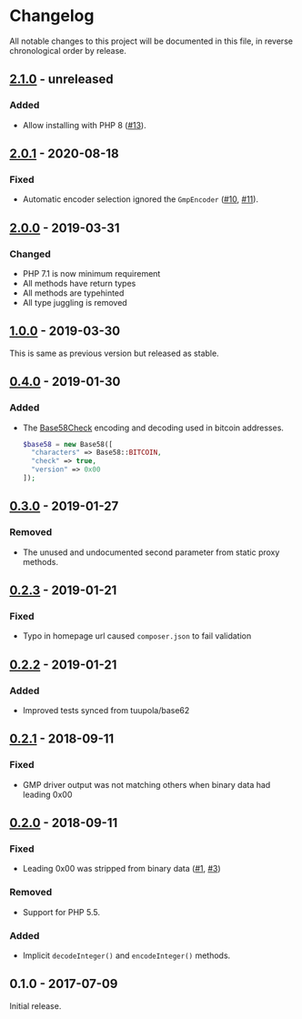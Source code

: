 # Changelog

All notable changes to this project will be documented in this file, in reverse chronological order by release.

## [2.1.0](https://github.com/tuupola/base58/compare/2.0.1...2.1.0) - unreleased

### Added
- Allow installing with PHP 8 ([#13](https://github.com/tuupola/base58/issues/13)).

## [2.0.1](https://github.com/tuupola/base58/compare/2.0.0...2.0.1) - 2020-08-18

### Fixed
- Automatic encoder selection ignored the `GmpEncoder` ([#10](https://github.com/tuupola/base58/issues/10), [#11](https://github.com/tuupola/base58/pull/11)).

## [2.0.0](https://github.com/tuupola/base58/compare/1.0.0...2.0.0) - 2019-03-31

### Changed
- PHP 7.1 is now minimum requirement
- All methods have return types
- All methods are typehinted
- All type juggling is removed

## [1.0.0](https://github.com/tuupola/base58/compare/0.4.0...1.0.0) - 2019-03-30

This is same as previous version but released as stable.

## [0.4.0](https://github.com/tuupola/base58/compare/0.3.0...0.4.0) - 2019-01-30
### Added
- The [Base58Check](https://en.bitcoin.it/wiki/Base58Check_encoding) encoding and decoding used in bitcoin addresses.
  ```php
  $base58 = new Base58([
    "characters" => Base58::BITCOIN,
    "check" => true,
    "version" => 0x00
  ]);
  ```

## [0.3.0](https://github.com/tuupola/base58/compare/0.2.3...0.3.0) - 2019-01-27
### Removed
- The unused and undocumented second parameter from static proxy methods.

## [0.2.3](https://github.com/tuupola/base58/compare/0.2.2...0.2.3) - 2019-01-21
### Fixed
- Typo in homepage url caused `composer.json` to fail validation

## [0.2.2](https://github.com/tuupola/base58/compare/0.2.1...0.2.2) - 2019-01-21
### Added
- Improved tests synced from tuupola/base62

## [0.2.1](https://github.com/tuupola/base58/compare/0.2.0...0.2.1) - 2018-09-11
### Fixed
- GMP driver output was not matching others when binary data had leading 0x00

## [0.2.0](https://github.com/tuupola/base58/compare/0.1.0...0.2.0) - 2018-09-11

### Fixed
- Leading 0x00 was stripped from binary data ([#1](https://github.com/tuupola/base58/issues/1), [#3](https://github.com/tuupola/base58/pull/3))

### Removed
- Support for PHP 5.5.

### Added
- Implicit `decodeInteger()` and `encodeInteger()` methods.

## 0.1.0 - 2017-07-09

Initial release.
